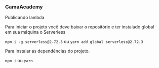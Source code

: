 ### GamaAcademy

Publicando lambda

Para iniciar o projeto você deve baixar o repositório e ter instalado global em sua máquina o Serverless

`npm i -g serverless@2.72.3`
ou
`yarn add global serverless@2.72.3`

Para instalar as dependências do projeto.

`npm i`
ou
`yarn`